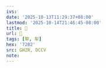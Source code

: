 ```yaml
---
ivs:
date: '2025-10-13T11:29:37+08:00'
lastmod: '2025-10-14T21:46:45-08:00'
title: 󰢙
url: 󰢙
tags: [犂, 犁]
hex: '7282'
src: GHZR, DCCV
note:
---
```

